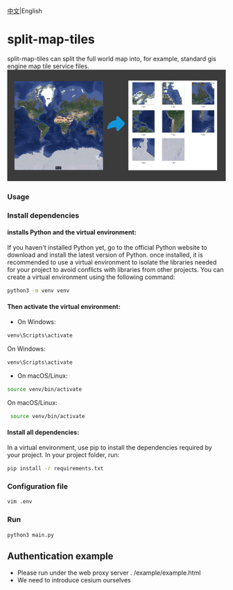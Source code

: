 [中文](README_zh.md)|English
# split-map-tiles
split-map-tiles can split the full world map into, for example, standard gis engine map tile service files.
![preview](img.png)
### Usage
### Install dependencies
#### installs Python and the virtual environment:
If you haven't installed Python yet, go to the official Python website to download and install the latest version of Python. once installed, it is recommended to use a virtual environment to isolate the libraries needed for your project to avoid conflicts with libraries from other projects.
You can create a virtual environment using the following command:
```bash
python3 -m venv venv
```
#### Then activate the virtual environment:

- On Windows:
```bash
venv\Scripts\activate
```
On Windows: 
```bash 
venv\Scripts\activate
```
- On macOS/Linux:
```bash
source venv/bin/activate
```

On macOS/Linux: 
```bash
 source venv/bin/activate
```
#### Install all dependencies:
In a virtual environment, use pip to install the dependencies required by your project. In your project folder, run:

```bash
pip install -r requirements.txt
```

### Configuration file
```bash
vim .env
```

### Run
```base
python3 main.py

```

## Authentication example 
- Please run under the web proxy server . /example/example.html
- We need to introduce cesium ourselves

